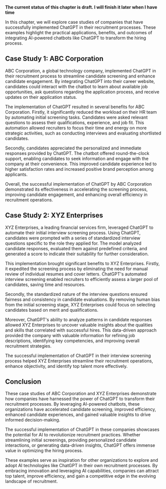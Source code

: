 **The current status of this chapter is draft. I will finish it later when I have time**

In this chapter, we will explore case studies of companies that have successfully implemented ChatGPT in their recruitment processes. These examples highlight the practical applications, benefits, and outcomes of integrating AI-powered chatbots like ChatGPT to transform the hiring process.

Case Study 1: ABC Corporation
-----------------------------

ABC Corporation, a global technology company, implemented ChatGPT in their recruitment process to streamline candidate screening and enhance candidate engagement. By integrating ChatGPT into their career website, candidates could interact with the chatbot to learn about available job opportunities, ask questions regarding the application process, and receive updates on their application status.

The implementation of ChatGPT resulted in several benefits for ABC Corporation. Firstly, it significantly reduced the workload on their HR team by automating initial screening tasks. Candidates were asked relevant questions to assess their qualifications, experience, and job fit. This automation allowed recruiters to focus their time and energy on more strategic activities, such as conducting interviews and evaluating shortlisted candidates.

Secondly, candidates appreciated the personalized and immediate responses provided by ChatGPT. The chatbot offered round-the-clock support, enabling candidates to seek information and engage with the company at their convenience. This improved candidate experience led to higher satisfaction rates and increased positive brand perception among applicants.

Overall, the successful implementation of ChatGPT by ABC Corporation demonstrated its effectiveness in accelerating the screening process, improving candidate engagement, and enhancing overall efficiency in recruitment operations.

Case Study 2: XYZ Enterprises
-----------------------------

XYZ Enterprises, a leading financial services firm, leveraged ChatGPT to automate their initial interview screening process. Using ChatGPT, candidates were prompted with a series of standardized interview questions specific to the role they applied for. The model analyzed candidate responses, evaluated them against predefined criteria, and generated a score to indicate their suitability for further consideration.

This implementation brought significant benefits to XYZ Enterprises. Firstly, it expedited the screening process by eliminating the need for manual review of individual resumes and cover letters. ChatGPT's automated interview screening enabled recruiters to efficiently assess a larger pool of candidates, saving time and resources.

Secondly, the standardized nature of the interview questions ensured fairness and consistency in candidate evaluations. By removing human bias from the initial screening stage, XYZ Enterprises could focus on selecting candidates based on merit and qualifications.

Moreover, ChatGPT's ability to analyze patterns in candidate responses allowed XYZ Enterprises to uncover valuable insights about the qualities and skills that correlated with successful hires. This data-driven approach provided the company with valuable information for refining job descriptions, identifying key competencies, and improving overall recruitment strategies.

The successful implementation of ChatGPT in their interview screening process helped XYZ Enterprises streamline their recruitment operations, enhance objectivity, and identify top talent more effectively.

Conclusion
----------

These case studies of ABC Corporation and XYZ Enterprises demonstrate how companies have harnessed the power of ChatGPT to transform their recruitment processes. By leveraging AI-powered chatbots, these organizations have accelerated candidate screening, improved efficiency, enhanced candidate experiences, and gained valuable insights to drive informed decision-making.

The successful implementation of ChatGPT in these companies showcases the potential for AI to revolutionize recruitment practices. Whether streamlining initial screenings, providing personalized candidate interactions, or generating data-driven insights, ChatGPT offers immense value in optimizing the hiring process.

These examples serve as inspiration for other organizations to explore and adopt AI technologies like ChatGPT in their own recruitment processes. By embracing innovation and leveraging AI capabilities, companies can attract top talent, improve efficiency, and gain a competitive edge in the evolving landscape of recruitment.
